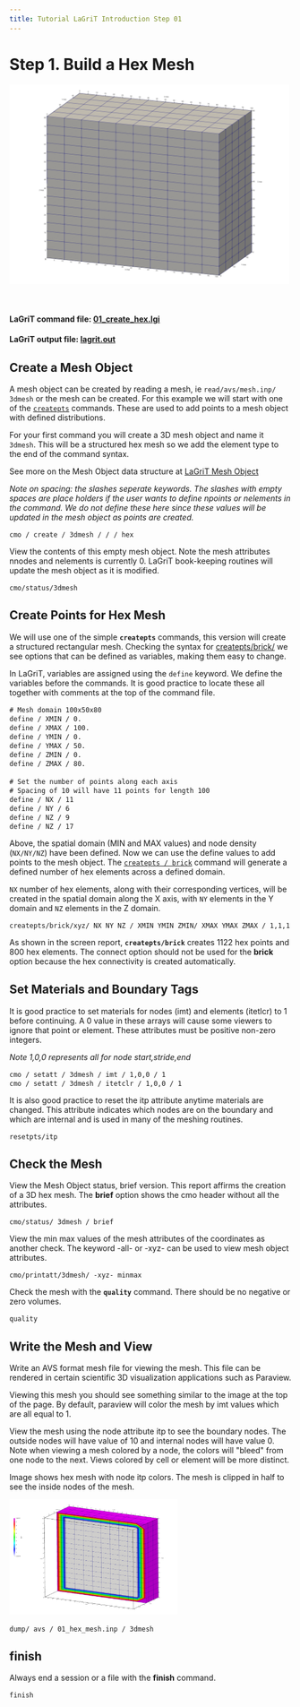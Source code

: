 ```yaml
---
title: Tutorial LaGriT Introduction Step 01
---
```


# Step 1. Build a Hex Mesh 

<!-- Begin image -->
<p><a href="step_01/01_hex_mesh.png"> <img width="500" src="step_01/01_hex_mesh.png" /> </a></p>
<br>
<!-- End image -->


#### LaGriT command file: [01_create_hex.lgi](step_01/01_create_hex.lgi.txt)
#### LaGriT  output file: [lagrit.out](step_01/01_create_hex.out.txt)


## Create a Mesh Object


A mesh object can be created by reading a mesh, ie ```read/avs/mesh.inp/ 3dmesh```
or the mesh can be created. For this example we will start with one of the [`createpts`](../../docs/commands/createpts.md) commands. These are used to add points to a mesh object with defined distributions.

For your first command you will create a 3D mesh object and name it `3dmesh`. This will be a structured hex mesh so we add the element type to the end of the command syntax.

See more on the Mesh Object data structure at [LaGriT Mesh Object](https://lanl.github.io/LaGriT/pages/docs/meshobject.html)

*Note on spacing: the slashes seperate keywords. The slashes with empty spaces are place holders if the user wants to define npoints or nelements in the command. We do not define these here since these values will be updated in the mesh object as points are created.*

```
cmo / create / 3dmesh / / / hex
```

View the contents of this empty mesh object. Note the mesh attributes nnodes and nelements is currently 0. LaGriT book-keeping routines will update the mesh object as it is modified.
 
```
cmo/status/3dmesh
```

## Create Points for Hex Mesh

We will use one of the simple **`createpts`** commands, this version will create a structured rectangular mesh. Checking the syntax for [createpts/brick/](https://lanl.github.io/LaGriT/pages/docs/commands/createpts/CRTPTBRICK.html) we see options that can be defined as variables, making them easy to change.

In LaGriT, variables are assigned using the `define` keyword. We define the variables before the commands. It is good practice to locate these all together with comments at the top of the command file. 

```
# Mesh domain 100x50x80
define / XMIN / 0.
define / XMAX / 100.
define / YMIN / 0.
define / YMAX / 50.
define / ZMIN / 0.
define / ZMAX / 80.

# Set the number of points along each axis
# Spacing of 10 will have 11 points for length 100
define / NX / 11
define / NY / 6
define / NZ / 9
define / NZ / 17
```

Above, the spatial domain (MIN and MAX values) and node density (`NX/NY/NZ`) have been defined.
Now we can use the define values to add points to the mesh object.
The [`createpts / brick`](../../docs/commands/createpts/CRTPTBRICK.md) command will generate a defined number of
hex elements across a defined domain. 

`NX` number of hex elements, along with their corresponding vertices, will be created in the spatial domain along the X axis, with `NY` elements in the Y domain and `NZ` elements in the Z domain.

```
createpts/brick/xyz/ NX NY NZ / XMIN YMIN ZMIN/ XMAX YMAX ZMAX / 1,1,1
```

As shown in the screen report, **`createpts/brick`** creates 1122 hex points and 800 hex elements. The connect option should not be used for the **brick** option  because the hex connectivity is created automatically.


## Set Materials and Boundary Tags


It is good practice to set materials for nodes (imt) and elements (itetlcr) to 1 before continuing. A 0 value in these arrays will cause some viewers to ignore that point or element. These attributes must be positive non-zero integers.

*Note 1,0,0 represents all for node start,stride,end*

```
cmo / setatt / 3dmesh / imt / 1,0,0 / 1
cmo / setatt / 3dmesh / itetclr / 1,0,0 / 1
```

It is also good practice to reset the itp attribute anytime materials are changed. This attribute indicates which nodes are on the boundary and which are internal and is used in many of the meshing routines.

```
resetpts/itp
```

## Check the Mesh


View the Mesh Object status, brief version. This report affirms the creation of a 3D hex mesh. The **brief** option shows the cmo header without all the attributes.
```
cmo/status/ 3dmesh / brief
```

View the min max values of the mesh attributes of the coordinates as another check.
The keyword -all- or -xyz- can be used to view mesh object attributes.
```
cmo/printatt/3dmesh/ -xyz- minmax
```

Check the mesh with the **`quality`** command.  There should be no negative or zero volumes.

```
quality
```

## Write the Mesh and View


Write an AVS format mesh file for viewing the mesh.
This file can be rendered in certain scientific 3D visualization applications such as Paraview.

Viewing this mesh you should see something similar to the image at the top of the page.
By default, paraview will color the mesh by imt values which are all equal to 1. 

View the mesh using the node attribute itp to see the boundary nodes. The outside nodes will have value of 10 and internal nodes will have value 0. Note when viewing a mesh colored by a node, the colors will "bleed" from one node to the next. Views colored by cell or element will be more distinct.

Image shows hex mesh with node itp colors. The mesh is clipped in half to see the inside nodes of the mesh.
<p><a href="step_01/01_hex_mesh_itp.png"> <img width="300" src="step_01/01_hex_mesh_itp.png" /> </a></p>

```
dump/ avs / 01_hex_mesh.inp / 3dmesh
```

## finish

Always end a session or a file with the **finish** command.

```
finish
```

